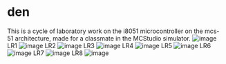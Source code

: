 # den
This is a cycle of laboratory work on the i8051 microcontroller on the mcs-51 architecture, made for a classmate in the MCStudio simulator.
![image](https://user-images.githubusercontent.com/87578324/233860901-14794d6b-c2cf-4e78-a769-1a777d56688e.png)
LR1
![image](https://user-images.githubusercontent.com/87578324/233861311-e0d193e3-a1b6-4247-8a59-631d9d1a5c40.png)
LR2
![image](https://user-images.githubusercontent.com/87578324/233861332-744cbc0b-26c9-4c62-aa93-2247397d01b3.png)
LR3
![image](https://user-images.githubusercontent.com/87578324/233861350-8da1fd02-a13a-47ab-a2f1-07a4fc058796.png)
LR4
![image](https://user-images.githubusercontent.com/87578324/233861360-c41e53ec-6b6e-4d43-abf5-4e0efe92d7fb.png)
LR5
![image](https://user-images.githubusercontent.com/87578324/233861390-53318e98-70f5-494b-b049-75d209959d2f.png)
LR6
![image](https://user-images.githubusercontent.com/87578324/233861399-afccb0f1-67cc-4fe3-97b4-9987422f6e49.png)
LR7
![image](https://user-images.githubusercontent.com/87578324/233861424-9555de86-583a-45ae-b59b-244c56f078ae.png)
LR8
![image](https://user-images.githubusercontent.com/87578324/233861461-5d09db91-83ab-49ad-994b-f94915f32d1d.png)
